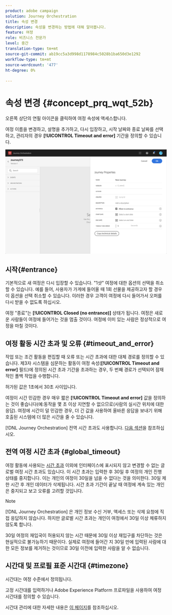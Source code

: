```yaml
---
product: adobe campaign
solution: Journey Orchestration
title: 속성 변경
description: 속성을 변경하는 방법에 대해 알아봅니다.
feature: 여정
role: 비즈니스 전문가
level: 중간
translation-type: tm+mt
source-git-commit: ab19cc5a3d998d1178984c5028b1ba650d3e1292
workflow-type: tm+mt
source-wordcount: '477'
ht-degree: 0%

---
```




# 속성 변경 {#concept_prq_wqt_52b}

오른쪽 상단의 연필 아이콘을 클릭하여 여정 속성에 액세스합니다.

여정 이름을 변경하고, 설명을 추가하고, 다시 입장하고, 시작 날짜와 종료 날짜를 선택하고, 관리자의 경우 **[!UICONTROL Timeout and error]** 기간을 정의할 수 있습니다.

![](../assets/journey32.png)

## 시작{#entrance}

기본적으로 새 여정은 다시 입장할 수 있습니다. &quot;1샷&quot; 여정에 대한 옵션의 선택을 취소할 수 있습니다. 예를 들어, 사용자가 가게에 들어올 때 1회 선물을 제공하고자 할 경우 이 옵션을 선택 취소할 수 있습니다. 이러한 경우 고객이 여정에 다시 들어가서 오퍼를 다시 받을 수 없도록 하십시오.

여정 &quot;종료&quot;는 **[!UICONTROL Closed (no entrance)]** 상태가 됩니다. 여정은 새로운 사람들이 여정에 들어가는 것을 멈출 것이다. 여정에 이미 있는 사람은 정상적으로 여정을 마칠 것이다.

## 여정 활동 시간 초과 및 오류 {#timeout_and_error}

작업 또는 조건 활동을 편집할 때 오류 또는 시간 초과에 대한 대체 경로를 정의할 수 있습니다. 제3자 시스템을 심문하는 활동이 여정 속성(**[!UICONTROL Timeout and  error]** 필드)에 정의된 시간 초과 기간을 초과하는 경우, 두 번째 경로가 선택되어 잠재적인 폴백 작업을 수행합니다.

허가된 값은 1초에서 30초 사이입니다.

여정이 시간 민감한 경우 매우 짧은 **[!UICONTROL Timeout and error]** 값을 정의하는 것이 좋습니다(예:동작을 몇 초 이상 지연할 수 없으므로(사람의 실시간 위치에 대한 응답). 여정에 시간이 덜 민감한 경우, 더 긴 값을 사용하여 올바른 응답을 보내기 위해 호출된 시스템에 더 많은 시간을 줄 수 있습니다.

[!DNL Journey Orchestration] 전역 시간 초과도 사용합니다. [다음 섹션](#global_timeout)을 참조하십시오.

## 전역 여정 시간 초과 {#global_timeout}

여정 활동에 사용되는 [시간 초과](#timeout_and_error) 이외에 인터페이스에 표시되지 않고 변경할 수 없는 글로벌 여정 시간 초과도 있습니다. 이 시간 초과는 입력한 후 30일 후 여정의 개인 진행 상태를 중지합니다. 이는 개인의 여정이 30일을 넘을 수 없다는 것을 의미한다. 30일 제한 시간 후 개인 데이터가 삭제됩니다. 시간 초과 기간이 끝날 때 여정에 계속 있는 개인은 중지되고 보고 오류를 고려할 것입니다.

>[!NOTE]
>
>[!DNL Journey Orchestration] 은 개인 정보 수신 거부, 액세스 또는 삭제 요청에 직접 응답하지 않습니다. 하지만 글로벌 시간 초과는 개인이 여정에서 30일 이상 체류하지 않도록 합니다.

30일 여정의 재입국이 허용되지 않는 시간 때문에 30일 이상 재입구를 차단하는 것은 현실적으로 불가능하기 때문이다. 실제로 여정에 들어간 지 30일 만에 입력된 사람에 대한 모든 정보를 제거하는 것이므로 30일 이전에 입력한 사람을 알 수 없습니다.

## 시간대 및 프로필 표준 시간대 {#timezone}

시간대는 여정 수준에서 정의됩니다.

고정 시간대를 입력하거나 Adobe Experience Platform 프로파일을 사용하여 여정 시간대를 정의할 수 있습니다.

시간대 관리에 대한 자세한 내용은 [이 페이지](../building-journeys/timezone-management.md)를 참조하십시오.

